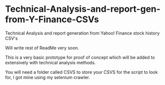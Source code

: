 # Technical-Analysis-and-report-gen-from-Y-Finance-CSVs
Technical Analysis and report generation from Yahoo! Finance stock history CSV's

Will write rest of ReadMe very soon.

This is a very basic prototype for proof of concept which will be added to extensively with technical analysis methods.

You will need a folder called CSVS to store your CSVS for the script to look for, I got mine using my selenium crawler.
